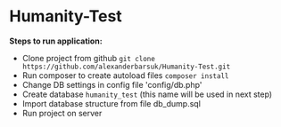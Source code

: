 # Humanity-Test

**Steps to run application:**

- Clone project from github 
`git clone https://github.com/alexanderbarsuk/Humanity-Test.git`
- Run composer to create autoload files
`composer install`
- Change DB settings in config file 'config/db.php'
- Create database `humanity_test` (this name will be used in next step)
- Import database structure from file db_dump.sql
- Run project on server
